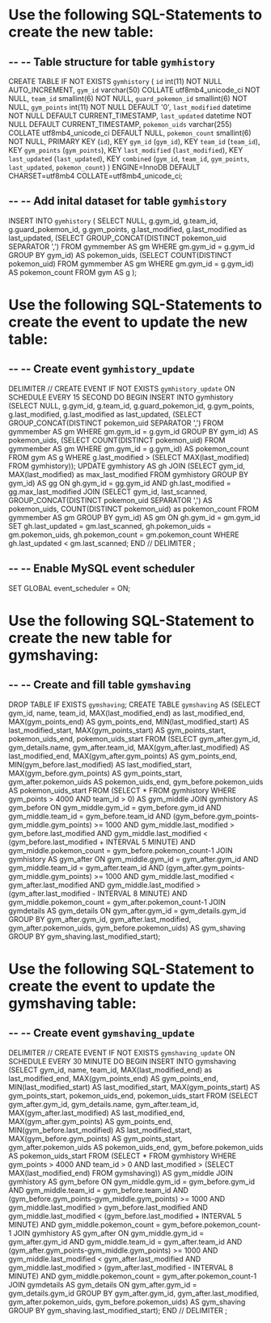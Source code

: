 Use the following SQL-Statements to create the new table:
=========================================================

--
-- Table structure for table `gymhistory`
--
CREATE TABLE IF NOT EXISTS `gymhistory` (
  `id` int(11) NOT NULL AUTO_INCREMENT,
  `gym_id` varchar(50) COLLATE utf8mb4_unicode_ci NOT NULL,
  `team_id` smallint(6) NOT NULL,
  `guard_pokemon_id` smallint(6) NOT NULL,
  `gym_points` int(11) NOT NULL DEFAULT '0',
  `last_modified` datetime NOT NULL DEFAULT CURRENT_TIMESTAMP,
  `last_updated` datetime NOT NULL DEFAULT CURRENT_TIMESTAMP,
  `pokemon_uids` varchar(255) COLLATE utf8mb4_unicode_ci DEFAULT NULL,
  `pokemon_count` smallint(6) NOT NULL,
  PRIMARY KEY (`id`),
  KEY `gym_id` (`gym_id`),
  KEY `team_id` (`team_id`),
  KEY `gym_points` (`gym_points`),
  KEY `last_modified` (`last_modified`),
  KEY `last_updated` (`last_updated`),
  KEY `combined` (`gym_id`, `team_id`, `gym_points`, `last_updated`, `pokemon_count`)
) ENGINE=InnoDB DEFAULT CHARSET=utf8mb4 COLLATE=utf8mb4_unicode_ci;

--
-- Add inital dataset for table `gymhistory`
--
INSERT INTO `gymhistory` (
  SELECT NULL, g.gym_id, g.team_id, g.guard_pokemon_id, g.gym_points, g.last_modified, g.last_modified as last_updated,
  (SELECT GROUP_CONCAT(DISTINCT pokemon_uid SEPARATOR ',') FROM gymmember AS gm WHERE gm.gym_id = g.gym_id GROUP BY gym_id) AS pokemon_uids,
  (SELECT COUNT(DISTINCT pokemon_uid) FROM gymmember AS gm WHERE gm.gym_id = g.gym_id) AS pokemon_count
  FROM gym AS g
);


Use the following SQL-Statements to create the event to update the new table:
=============================================================================

--
-- Create event `gymhistory_update`
--
DELIMITER //
CREATE EVENT IF NOT EXISTS `gymhistory_update`
ON SCHEDULE EVERY 15 SECOND
DO BEGIN
  INSERT INTO gymhistory (SELECT NULL, g.gym_id, g.team_id, g.guard_pokemon_id, g.gym_points, g.last_modified, g.last_modified as last_updated, (SELECT GROUP_CONCAT(DISTINCT pokemon_uid SEPARATOR ',') FROM gymmember AS gm WHERE gm.gym_id = g.gym_id GROUP BY gym_id) AS pokemon_uids, (SELECT COUNT(DISTINCT pokemon_uid) FROM gymmember AS gm WHERE gm.gym_id = g.gym_id) AS pokemon_count FROM gym AS g WHERE g.last_modified > (SELECT MAX(last_modified) FROM gymhistory));
  UPDATE gymhistory AS gh
  JOIN (SELECT gym_id, MAX(last_modified) as max_last_modified FROM gymhistory GROUP BY gym_id)
  AS gg ON gh.gym_id = gg.gym_id AND gh.last_modified = gg.max_last_modified
  JOIN (SELECT gym_id, last_scanned, GROUP_CONCAT(DISTINCT pokemon_uid SEPARATOR ',') AS pokemon_uids, COUNT(DISTINCT pokemon_uid) as pokemon_count FROM gymmember AS gm GROUP BY gym_id)
  AS gm ON gh.gym_id = gm.gym_id
  SET gh.last_updated = gm.last_scanned, gh.pokemon_uids = gm.pokemon_uids, gh.pokemon_count = gm.pokemon_count
  WHERE gh.last_updated < gm.last_scanned;
END
//
DELIMITER ;

--
-- Enable MySQL event scheduler
--
SET GLOBAL event_scheduler = ON;


Use the following SQL-Statement to create the new table for gymshaving:
========================================================================

--
-- Create and fill table `gymshaving`
--

DROP TABLE IF EXISTS `gymshaving`;
CREATE TABLE `gymshaving` AS (SELECT gym_id, name, team_id, MAX(last_modified_end) as last_modified_end, MAX(gym_points_end) AS gym_points_end, MIN(last_modified_start) AS last_modified_start, MAX(gym_points_start) AS gym_points_start, pokemon_uids_end, pokemon_uids_start FROM (SELECT gym_after.gym_id, gym_details.name, gym_after.team_id, MAX(gym_after.last_modified) AS last_modified_end, MAX(gym_after.gym_points) AS gym_points_end, MIN(gym_before.last_modified) AS last_modified_start, MAX(gym_before.gym_points) AS gym_points_start, gym_after.pokemon_uids AS pokemon_uids_end, gym_before.pokemon_uids AS pokemon_uids_start
FROM (SELECT * FROM gymhistory WHERE gym_points > 4000 AND team_id > 0) AS gym_middle
JOIN gymhistory AS gym_before
ON gym_middle.gym_id = gym_before.gym_id AND gym_middle.team_id = gym_before.team_id AND (gym_before.gym_points-gym_middle.gym_points) >= 1000 AND gym_middle.last_modified > gym_before.last_modified AND gym_middle.last_modified < (gym_before.last_modified + INTERVAL 5 MINUTE) AND gym_middle.pokemon_count = gym_before.pokemon_count-1
JOIN gymhistory AS gym_after
ON gym_middle.gym_id = gym_after.gym_id AND gym_middle.team_id = gym_after.team_id AND (gym_after.gym_points-gym_middle.gym_points) >= 1000 AND gym_middle.last_modified < gym_after.last_modified AND gym_middle.last_modified > (gym_after.last_modified - INTERVAL 8 MINUTE) AND gym_middle.pokemon_count = gym_after.pokemon_count-1
JOIN gymdetails AS gym_details
ON gym_after.gym_id = gym_details.gym_id
GROUP BY gym_after.gym_id, gym_after.last_modified, gym_after.pokemon_uids, gym_before.pokemon_uids)
AS gym_shaving GROUP BY gym_shaving.last_modified_start);


Use the following SQL-Statement to create the event to update the gymshaving table:
====================================================================================

--
-- Create event `gymshaving_update`
--

DELIMITER //
CREATE EVENT IF NOT EXISTS `gymshaving_update`
ON SCHEDULE EVERY 30 MINUTE
DO BEGIN
  INSERT INTO gymshaving (SELECT gym_id, name, team_id, MAX(last_modified_end) as last_modified_end, MAX(gym_points_end) AS gym_points_end, MIN(last_modified_start) AS last_modified_start, MAX(gym_points_start) AS gym_points_start, pokemon_uids_end, pokemon_uids_start FROM (SELECT gym_after.gym_id, gym_details.name, gym_after.team_id, MAX(gym_after.last_modified) AS last_modified_end, MAX(gym_after.gym_points) AS gym_points_end, MIN(gym_before.last_modified) AS last_modified_start, MAX(gym_before.gym_points) AS gym_points_start, gym_after.pokemon_uids AS pokemon_uids_end, gym_before.pokemon_uids AS pokemon_uids_start
  FROM (SELECT * FROM gymhistory WHERE gym_points > 4000 AND team_id > 0 AND last_modified > (SELECT MAX(last_modified_end) FROM gymshaving)) AS gym_middle
  JOIN gymhistory AS gym_before
  ON gym_middle.gym_id = gym_before.gym_id AND gym_middle.team_id = gym_before.team_id AND (gym_before.gym_points-gym_middle.gym_points) >= 1000 AND gym_middle.last_modified > gym_before.last_modified AND gym_middle.last_modified < (gym_before.last_modified + INTERVAL 5 MINUTE) AND gym_middle.pokemon_count = gym_before.pokemon_count-1
  JOIN gymhistory AS gym_after
  ON gym_middle.gym_id = gym_after.gym_id AND gym_middle.team_id = gym_after.team_id AND (gym_after.gym_points-gym_middle.gym_points) >= 1000 AND gym_middle.last_modified < gym_after.last_modified AND gym_middle.last_modified > (gym_after.last_modified - INTERVAL 8 MINUTE) AND gym_middle.pokemon_count = gym_after.pokemon_count-1
  JOIN gymdetails AS gym_details
  ON gym_after.gym_id = gym_details.gym_id
  GROUP BY gym_after.gym_id, gym_after.last_modified, gym_after.pokemon_uids, gym_before.pokemon_uids)
  AS gym_shaving GROUP BY gym_shaving.last_modified_start);
END
//
DELIMITER ;
